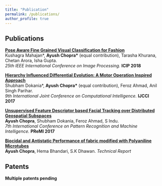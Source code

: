 ```yaml
---
title: "Publication"
permalink: /publications/
author_profile: true
---
```


## Publications

<b>[Pose Aware Fine Grained Visual Classification for Fashion](../publications/FGVC)</b> <br>
Kushagra Mahajan\*, <b>Ayush Chopra\*</b> (equal contribution), Tarasha Khurana, Chetan Arora, Isha Gupta. <br><i>25th IEEE International Conference on Image Processing.</i> <b>ICIP 2018</b>

<b>[Hierarchy Influenced Differential Evolution: A Motor Operation Inspired Approach](../publications/HIDE)</b> <br>
Shubham Dokania\*, <b>Ayush Chopra\*</b> (equal contribution), Feroz Ahmad, Anil Singh Parihar. <br><i>9th International Joint Conference on Computational Intelligence.</i> <b>IJCCI 2017</b>

<b>[Unsupervised Feature Descriptor based Facial Tracking over Distributed Geospatial Subspaces](../publications/PReMI)</b><br>
<b>Ayush Chopra</b>, Shubham Dokania, Feroz Ahmad, S Indu. <br><i>7th International Conference on Pattern Recognition and Machine Intelligence.</i> <b>PReMI 2017</b>

<b>[Biocidal and Antistatic Performance of fabric modified with Polyaniline Microtubes](../publications/chem)</b><br>
<b>Ayush Chopra</b>, Hema Bhandari, S.K Dhawan. <i>Technical Report</i>


## Patents

<b>Multiple patents pending</b>